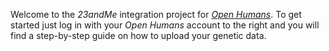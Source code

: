 Welcome to the *23andMe* integration project for [*Open Humans*](https://www.openhumans.org). To get started just log in with your *Open Humans* account to the right and you will find a step-by-step guide on how to upload your genetic data.
